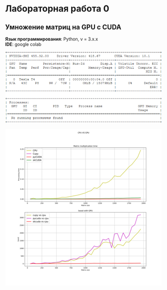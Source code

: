 # Лабораторная работа 0 
## Умножение матриц на GPU с CUDA 
**Язык программирования**: Python, v = 3.x.x\
**IDE**: google colab


<img src="gpuinfo.png" alt="gpuinfi"
	title="gpu infi"/>

![График демонстрирующий прирост в скорости вычислений](plot.svg?raw=true )
